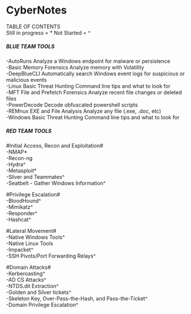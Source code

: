 # CyberNotes  

TABLE OF CONTENTS  
Still in progress = *
Not Started = ^

##### BLUE TEAM TOOLS #####  
-AutoRuns                            Analyze a Windows endpoint for malware or persistence  
-Basic Memory Forensics              Analyze memory with Volatility  
-DeepBlueCLI                         Automatically search Windows event logs for suspicious or malicious events  
-Linux Basic Threat Hunting          Command line tips and what to look for  
-MFT File and Prefetch Forensics     Analyze recent file changes or deleted files  
-PowerDecode                         Decode obfuscated powershell scripts  
-REMnux EXE and File Analysis        Analyze any file (.exe, .doc, etc)  
-Windows Basic Threat Hunting        Command line tips and what to look for  


##### RED TEAM TOOLS #####  
#Initial Access, Recon and Exploitation#  
-NMAP*  
-Recon-ng  
-Hydra^  
-Metasploit*  
-Sliver and Teammates^  
-Seatbelt - Gather Windows Information^  

#Privilege Escalation#  
-BloodHound^  
-Mimikatz^  
-Responder^  
-Hashcat^  

#Lateral Movement#  
-Native Windows Tools^  
-Native Linux Tools  
-Impacket^  
-SSH Pivots/Port Forwarding Relays^  

#Domain Attacks#  
-Kerberoasting^  
-AD CS Attacks^  
-NTDS.dit Extraction^  
-Golden and Silver tickets^  
-Skeleton Key, Over-Pass-the-Hash, and Pass-the-Ticket^  
-Domain Privilege Escalation^  


